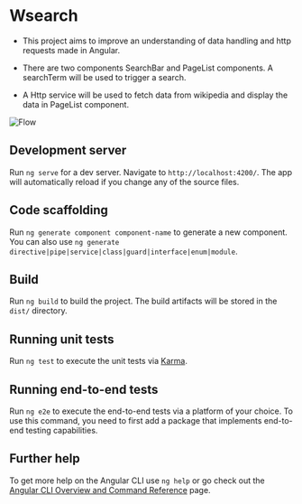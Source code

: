 # Wsearch

- This project aims to improve an understanding of data handling and http requests made in Angular.

- There are two components SearchBar and PageList components. A searchTerm will be used to trigger a search.

- A Http service will be used to fetch data from wikipedia and display the data in PageList component.

![Flow](https://user-images.githubusercontent.com/27942487/156193343-8b989f84-4426-4a4f-936d-deddbeb4a3d3.png)

## Development server

Run `ng serve` for a dev server. Navigate to `http://localhost:4200/`. The app will automatically reload if you change any of the source files.

## Code scaffolding

Run `ng generate component component-name` to generate a new component. You can also use `ng generate directive|pipe|service|class|guard|interface|enum|module`.

## Build

Run `ng build` to build the project. The build artifacts will be stored in the `dist/` directory.

## Running unit tests

Run `ng test` to execute the unit tests via [Karma](https://karma-runner.github.io).

## Running end-to-end tests

Run `ng e2e` to execute the end-to-end tests via a platform of your choice. To use this command, you need to first add a package that implements end-to-end testing capabilities.

## Further help

To get more help on the Angular CLI use `ng help` or go check out the [Angular CLI Overview and Command Reference](https://angular.io/cli) page.
